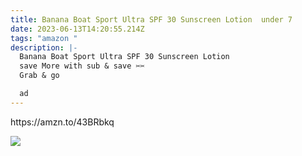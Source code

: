 ```yaml
---
title: Banana Boat Sport Ultra SPF 30 Sunscreen Lotion  under 7
date: 2023-06-13T14:20:55.214Z
tags: "amazon "
description: |-
  Banana Boat Sport Ultra SPF 30 Sunscreen Lotion 
  save More with sub & save ✂✂ 
  Grab & go 

  ad
---
```

<!--StartFragment-->https://amzn.to/43BRbkq

![](https://m.media-amazon.com/images/I/71wM654jJoS._SL1500_.jpg)

<!--EndFragment-->